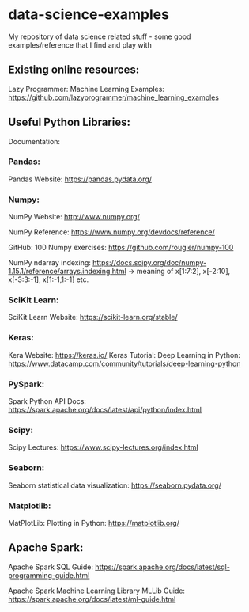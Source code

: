 # data-science-examples
My repository of data science related stuff - some good examples/reference that I find and play with

## Existing online resources:
Lazy Programmer: Machine Learning Examples: https://github.com/lazyprogrammer/machine_learning_examples

## Useful Python Libraries:
Documentation:

### Pandas: 
Pandas Website: https://pandas.pydata.org/

### Numpy: 
NumPy Website: http://www.numpy.org/

NumPy Reference: https://www.numpy.org/devdocs/reference/

GitHub: 100 Numpy exercises: https://github.com/rougier/numpy-100

NumPy ndarray indexing: https://docs.scipy.org/doc/numpy-1.15.1/reference/arrays.indexing.html
           -> meaning of x[1:7:2], x[-2:10], x[-3:3:-1], x[1:-1,1:-1] etc.

### SciKit Learn:
SciKit Learn Website: https://scikit-learn.org/stable/

### Keras:
Kera Website: https://keras.io/
Keras Tutorial: Deep Learning in Python: https://www.datacamp.com/community/tutorials/deep-learning-python

### PySpark:
Spark Python API Docs: https://spark.apache.org/docs/latest/api/python/index.html

### Scipy:
Scipy Lectures: https://www.scipy-lectures.org/index.html

### Seaborn:
Seaborn statistical data visualization: https://seaborn.pydata.org/

### Matplotlib:
MatPlotLib: Plotting in Python: https://matplotlib.org/

## Apache Spark:
Apache Spark SQL Guide: https://spark.apache.org/docs/latest/sql-programming-guide.html

Apache Spark Machine Learning Library MLLib Guide: https://spark.apache.org/docs/latest/ml-guide.html
